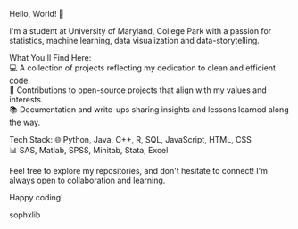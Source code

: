 <p>  
Hello, World! 👋 <br>

I'm a student at University of Maryland, College Park with a passion for statistics, machine learning, data visualization and data-storytelling. <br>

What You'll Find Here: <br>
💻 A collection of projects reflecting my dedication to clean and efficient code. <br>
🚀 Contributions to open-source projects that align with my values and interests. <br>
📚 Documentation and write-ups sharing insights and lessons learned along the way. <br>

Tech Stack:
🌐 Python, Java, C++, R, SQL, JavaScript, HTML, CSS <br>
📊 SAS, Matlab, SPSS, Minitab, Stata, Excel <br>

Feel free to explore my repositories, and don't hesitate to connect! I'm always open to collaboration and learning. <br>

Happy coding! <br>

sophxlib
<p>
